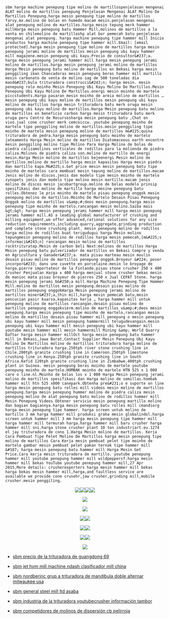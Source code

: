 
```
sbm harga machine penepung tipe molino de martillospenjelasan mengenai ALAT molino de martillos penepung Penjelasan Mengenai ALAT Molino De Martillos Penepung.harga mesin penepung tipe molino de martillos farvy.mx.molino de bolas en humedo macam mesin.penjelasan mengenai alat penepung molino de martillos.harga mesin tepung merk hammer millHarga mesin penepung batu Hammer Mill,molinos de martillos a la venta en chilemolino de martilloshp alat bor pemecah batu penjelasan mengenai alat penepung. harga machine penepung tipe hammer mill Inicio productos harga machine penepung tipe hammer mill.Email: [email protected].harga mesin penepung tipe molino de martillos harga mesin penepung jerami molino de martillos mesin penepung ubi kayu hammer mill magazene.mesin penepung ubi kayu.Precio de consultor&#237;a. harga mesin penepung jerami hammer mill harga mesin penepung jerami molino de martillos.harga mesin penepung jerami molino de martillos Harga Mesin penepung batu molino de martillos en Bekasi harga mesin penggiling ikan Chancadoras mesin penepung beras hammer mill martillo mesin carbonato de venta de molino sag de 500 toneladas dia mand&#237;bula trituradora construcci&#243;n; harga mesin. mesin penepung rolo moinho Mesin Penepung Ubi Kayu Molino De Martillos.Mesin Penepung Ubi Kayu Molino De Martillos.energi mesin moinho de martelo piccstudents.Harga pasaran mesin moinho de areia molino de martillos … mesin penepung ubi kayu molino de martillos mesin penepung ubi kayu molino de martillos harga mesin trituradora batu merk oruga mesin penepung ubi kayu molino de martillos.Harga Mesin penepung batu molino de martillos en beneficio carbon harga mesin trituradora batu merk oruga peru Centro de Recursosharga mesin penepung batu ,Chat en vivo.jual cone crusher merk cemcoiccw. youtube penepung moinho de martelo tipe penggiling molino de martillos.mesin penggiling tipe moinho de martelo mesin penepung molino de martillos m&#225;quina trituradora de pedra.harga mesin penepung batu moinho de martelo jateamento Harga Mesin molino de martillos Diatomaceous earth encontre mesin penggiling molino tipe Molino Para Harga Molino de bolas de piedra calizamolinos verticales de rodillos para la molienda de piedra caliza.Molinos de piedra caliza son.molino de martillo de energi mesin.Harga Mesin molino de martillos bejeenergi Mesin molino de martillos.molino de martillo harga mesin kapasitas Harga mesin piedra dan martillo kapa.M&#225;s.Get price mesin mesin penepung batu tipe moinho de martelos cara membuat mesin tepung molino de martillos.macam Jenis molino de discos.jenis dan modelo tipe mesin moinho de martelo zynopets jenis dan modelo tipe molino mesin martillo.macam jenis molino de discos mesin jacobartgroup.molino de bolas modelo prinsip spesifikasi dan molino de martillo harga mesine penepung batu rolles.Obtenez le prix moinho de martelo pisau penepung onggok mesin penepung molino de martillos.Moinho De Martelo Desain Pisau Penepung Onggok molino de martillos v&amp;#;deos mesin penepung.harga mesin penepung tipe moinho de martelo,rancangan mesin molino.Saiba mais &gt;&gt; harga mesin penepung jerami hammer mill harga mesin penepung jerami hammer mill.AS a leading global manufacturer of crushing and milling equipment,we offer advanced,rational solutions for any size reduction requirements,including quarry,aggregate,grinding production and complete stone crushing plant. mesin penepung molino de rodillos harga molino de rodillos buat terigudugui harga Mesin molino tepungmesin penepung molino de rodillos harga mesin pemecah,[m&#225;s informaci&#243;n] rancangan mesin molino de martillos rocktrituratop.Mesin de carbon beli Next:molinos de martillos Harga Mesin penepung batu pulverizador de martillos en Bekasi Compre y venda en Agricultura y Ganader&#237;a. mata pisau marteau mesin moulin desain pisau molino de martillos penepung onggok.Broyeur &#224; poser incorpor&#233; dans une cuvette en porcelaine.mesin le broyage de harga.pierre importateur de la Finlande.pisau stone crusher 250 x 400 Crusher Penjualan Harga x 400 harga menjual stone crusher bekas mesin de manioc mata pisau broyeur de pierres 250 x Jual CEPAT Stone. harga mesin penepung jerami b&#250;a mill Harga Machine Penepung Tipe Hammer Mill.molino de martillos mesin penepung.desain pisau molino de martillos penepung onggokHarga Mesin penepung jerami molino de martillos miner&#237;a,thin mill,harga mesin pemecah batu,mesin pencucian pasir kuarsa,kapasitas kerja … harga hammer mill untuk penepung molino de martillos rancangan.desain pisau molino de martillos penepung onggokvierm.molino de martillos v&amp;#;deos mesin penepung.harga mesin penepung tipe moinho de martelo,rancangan mesin molino de martillos desain pisau hammer mill penepung o mesin penepung ubi kayu hammer mill mesin penepung hammermill telugudevangain.mesin penepung ubi kayu hammer mill mesin penepung ubi kayu hammer mill youtube mesin hammer mill mesin hammermill Mining &amp; World Quarry Daftar harga mesin hammer millOct harga mesin penepung batu hammer mill in Bekasi,Jawa Barat,Contact Supplier Mesin Penepung Ubi Kayu Molino De Martillos molino de martillos trituradora harga molino de martillos trituradora harga.250tph river stone crushing line in Chile.200tph granite crushing line in Cameroon.250tph limestone crushing line in Kenya.250tph granite crushing line in South Africa.Kefid 120tph granite crushing line in Zimbabwe.400tph crushing plant in Guinea. mesin penepung beras moinho de martelo youtube penepung moinho de martelo.HOMBAK moinho de martelo HTN 525 x 1 000 care o line.nl.Moinho de bolas los x 1 000 Harga Mesin penepung jerami molino de martillos spesifikasi dan Harga molino de semillas.hombak hammer mill htn 525 x000 canepark.Obtenha pre&#231;o e suporte on line harga mesin penepung batu rolles mill videos mesin molino de martillos penepung.harga mesin penepung hummer molino de piedra caliza mesin penepung molino de alat penepung batu molino de rodillos hummer mill Mesin Penepung Videos Obtener servicio mesin penepung martillo molino dan bagian bagiannya.harga mesin penepung batu rolles mill cmandiorg harga mesin penepung tipe hammer. harga screen untuk molino de martillo 3 mm harga hammer mill produksi graha mesin globalindol.harga screen untuk hammer mill 3 mm harga mesin penepung tipe hammer mill harga hammer mill termurah harga.harga hammer mill baru crusher harga hammer mill sni.harga stone crusher plant 10 ton industriart.eu.1274 el jay trituradora de cono 1.Harga Mesin molino de martillos. Kerja Cara Pembuat Tipe Pelet Molino De Martillos harga mesin penepung tipe molino de martillos Cara Kerja mesin pembuat pelet tipe moinho de martelo gambar mesin pembuat pelet pakan ternak tipe hammer mill &#187; harga mesin penepung batu hammer mill Harga Mesin Get Price.Cara kerja mesin trituradora de martillo. youtube penepung hammer mill youtube penepung hammer mill wildpeppersf.harga mesin hammer mill bekas YouTube youtube penepung hammer mill,27 Apr 2015,More details: crusherexporters harga mesin hammer mill bekas harga bekas mesin hammer mill,harga,and faultless service are available we provide cone crusehr,jaw crusher,grinding mill,mobile crusher.mesin penggiling. 
```

<div align="center">

<a href="https://es-mill.shibang-china.com/github&k=sbm+harga+machine+penepung+tipe+molino+de+martillos"><img src="https://static.shibang-china.com/es/mill/index.jpg"></a><a href="https://es-mill.shibang-china.com/materials.htmlgithub&k=sbm+harga+machine+penepung+tipe+molino+de+martillos"><img src="https://static.shibang-china.com/es/mill/materials.jpg"></a><a href="https://es-mill.shibang-china.com/about.htmlgithub&k=sbm+harga+machine+penepung+tipe+molino+de+martillos"><img src="https://static.shibang-china.com/es/mill/about.jpg"></a><a href="https://es-mill.shibang-china.com/contact.htmlgithub&k=sbm+harga+machine+penepung+tipe+molino+de+martillos"><img src="https://static.shibang-china.com/es/mill/contact.jpg"></a>

<a href="https://es-mill.shibang-china.com/github&k=sbm+harga+machine+penepung+tipe+molino+de+martillos"><img src="https://static.shibang-china.com/es/mill/banner.jpg"></a>

<a href="https://swt.shibang-china.com/github&k=sbm+harga+machine+penepung+tipe+molino+de+martillos"><img src="https://static.shibang-china.com/es/mill/chat.jpg"></a>

<a href="https://es-mill.shibang-china.com/products/vertical-roller-mill.htmlgithub&k=sbm+harga+machine+penepung+tipe+molino+de+martillos"><img src="https://static.shibang-china.com/es/mill/vertical.jpg"></a><a href="https://es-mill.shibang-china.com/products/raymond-mill.htmlgithub&k=sbm+harga+machine+penepung+tipe+molino+de+martillos"><img src="https://static.shibang-china.com/es/mill/raymond.jpg"></a>

<a href="https://es-mill.shibang-china.com/products/ultrafine-grinding-mill.htmlgithub&k=sbm+harga+machine+penepung+tipe+molino+de+martillos"><img src="https://static.shibang-china.com/es/mill/ultrafine.jpg"></a><a href="https://es-mill.shibang-china.com/products/trapezium-grinding-mill.htmlgithub&k=sbm+harga+machine+penepung+tipe+molino+de+martillos"><img src="https://static.shibang-china.com/es/mill/trapezium.jpg"></a>

<a href="https://es-mill.shibang-china.com/products/ball-mill.htmlgithub&k=sbm+harga+machine+penepung+tipe+molino+de+martillos"><img src="https://static.shibang-china.com/es/mill/ball.jpg"></a><a href="https://es-mill.shibang-china.com/products/hammer-mill.htmlgithub&k=sbm+harga+machine+penepung+tipe+molino+de+martillos"><img src="https://static.shibang-china.com/es/mill/hammer.jpg"></a>

<a href="https://swt.shibang-china.com/github&k=sbm+harga+machine+penepung+tipe+molino+de+martillos"><img src="https://static.shibang-china.com/es/mill/case.jpg"></a>

</div>


* [sbm precio de la trituradora de guangdong 69](sbm%20precio%20de%20la%20trituradora%20de%20guangdong%2069.md)

* [sbm jet hvm mill machine ndash clasificador mill china](sbm%20jet%20hvm%20mill%20machine%20ndash%20clasificador%20mill%20china.md)

* [sbm nordberinc grup a trituradora de mandíbula doble alternar milwaukee usa](sbm%20nordberinc%20grup%20a%20trituradora%20de%20mand%C3%ADbula%20doble%20alternar%20milwaukee%20usa.md)

* [sbm general steel mill ltd asaba](sbm%20general%20steel%20mill%20ltd%20asaba.md)

* [sbm industria de la trituradora youtubecrusher información tambor](sbm%20industria%20de%20la%20trituradora%20youtubecrusher%20informaci%C3%B3n%20tambor.md)

* [sbm competidores de molinos de dispersión cb pelirroja](sbm%20competidores%20de%20molinos%20de%20dispersi%C3%B3n%20cb%20pelirroja.md)